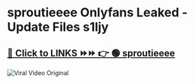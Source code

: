
 # sproutieeee Onlyfans Leaked - Update Files s1ljy

## <h2><a href="https://clipsfans.com/sproutieeee&ref=git">🔗 Click to LINKS ⏩⏩ 👉 🟢 sproutieeee </a></h2>

<a href="https://clipsfans.com/sproutieeee&ref=git" rel="nofollow" data-target="animated-image.originalLink"><img src="https://i.ibb.co.com/xMMVF88/686577567.gif" alt="Viral Video Original" style="max-width: 100%; display: inline-block;" data-target="animated-image.originalImage"></a>

